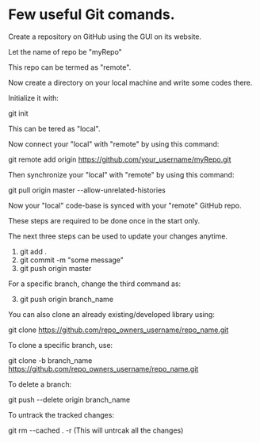 # Few useful Git comands.

Create a repository on GitHub using the GUI on its website.

Let the name of repo be "myRepo"

This repo can be termed as "remote".

Now create a directory on your local machine and write some codes there.

Initialize it with:

git init

This can be tered as "local".

Now connect your "local" with "remote" by using this command:

git remote add origin https://github.com/your_username/myRepo.git

Then synchronize your "local" with "remote" by using this command:

git pull origin master --allow-unrelated-histories

Now your "local" code-base is synced with your "remote" GitHub repo.

These steps are required to be done once in the start only.

The next three steps can be used to update your changes anytime.

1. git add .
2. git commit -m "some message"
3. git push origin master

For a specific branch, change the third command as:

3. git push origin branch_name

You can also clone an already existing/developed library using:

git clone https://github.com/repo_owners_username/repo_name.git

To clone a specific branch, use:

git clone -b branch_name https://github.com/repo_owners_username/repo_name.git

To delete a branch:

git push --delete origin branch_name

To untrack the tracked changes:

git rm --cached . -r (This will untrcak all the changes)